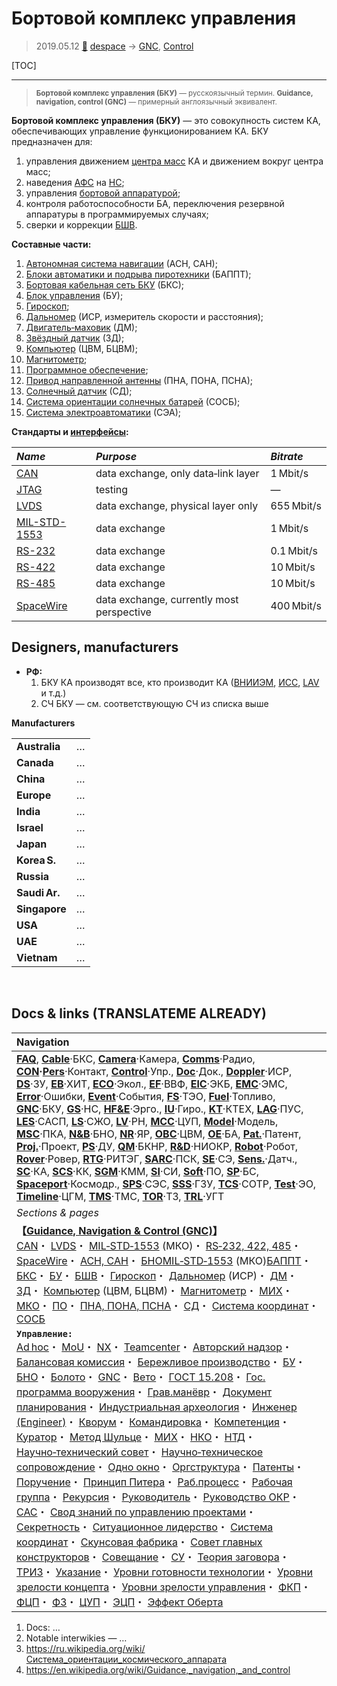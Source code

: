 # Бортовой комплекс управления
> 2019.05.12 [🚀](../index/index.md) [despace](index.md) → [GNC](gnc.md), [Control](control.md)

[TOC]

---

> <small>**Бортовой комплекс управления (БКУ)** — русскоязычный термин. **Guidance, navigation, control (GNC)** — примерный англоязычный эквивалент.</small>

**Бортовой комплекс управления (БКУ)** — это совокупность систем КА, обеспечивающих управление функционированием КА. БКУ предназначен для:

   1. управления движением [центра масс](mic.md) КА и движением вокруг центра масс;
   1. наведения [АФС](comms.md) на [НС](scs.md);
   1. управления [бортовой аппаратурой](oe.md);
   1. контроля работоспособности БА, переключения резервной аппаратуры в программируемых случаях;
   1. сверки и коррекции [БШВ](time.md).

**Составные части:**

   1. [Автономная система навигации](ans.md) (АСН, САН);
   1. [Блоки автоматики и подрыва пиротехники](acup.md) (БАППТ);
   1. [Бортовая кабельная сеть БКУ](cable.md) (БКС);
   1. [Блок управления](sp.md) (БУ);
   1. [Гироскоп](iu.md);
   1. [Дальномер](doppler.md) (ИСР, измеритель скорости и расстояния);
   1. [Двигатель‑маховик](iu.md) (ДМ);
   1. [Звёздный датчик](sensor.md) (ЗД);
   1. [Компьютер](obc.md) (ЦВМ, БЦВМ);
   1. [Магнитометр](sensor.md);
   1. [Программное обеспечение](soft.md);
   1. [Привод направленной антенны](aiad.md) (ПНА, ПОНА, ПСНА);
   1. [Солнечный датчик](sensor.md) (СД);
   1. [Система ориентации солнечных батарей](spos.md) (СОСБ);
   1. [Система электроавтоматики](ea_sys.md) (СЭА);

**Стандарты и [интерфейсы](interface.md):**

|*Name*|*Purpose*|*Bitrate*|
|:--|:--|:--|
|[CAN](can.md)|data exchange, only data‑link layer|1 Mbit/s|
|[JTAG](jtag.md)|testing|—|
|[LVDS](lvds.md)|data exchange, physical layer only|655 Mbit/s|
|[MIL-STD-1553](mil_std_1553.md)|data exchange|1 Mbit/s|
|[RS-232](rs_xxx.md)|data exchange|0.1 Mbit/s|
|[RS-422](rs_xxx.md)|data exchange|10 Mbit/s|
|[RS-485](rs_xxx.md)|data exchange|10 Mbit/s |
|[SpaceWire](spacewire.md)|data exchange, currently most perspective|400 Mbit/s|



## Designers, manufacturers
   - **РФ:**
      1. БКУ КА производят все, кто производит КА ([ВНИИЭМ](zz_vniiem.md), [ИСС](zz_iss_r.md), [LAV](zz_lav.md) и т.д.)
      1. СЧ БКУ — см. соответствующую СЧ из списка выше

**Manufacturers**

| | |
|:--|:--|
|**Australia**|…|
|**Canada**|…|
|**China**|…|
|**Europe**|…|
|**India**|…|
|**Israel**|…|
|**Japan**|…|
|**Korea S.**|…|
|**Russia**|…|
|**Saudi Ar.**|…|
|**Singapore**|…|
|**USA**|…|
|**UAE**|…|
|**Vietnam**|…|



<p style="page-break-after:always"> </p>

## Docs & links (TRANSLATEME ALREADY)
|Navigation|
|:--|
|**[FAQ](faq.md)**, **[Cable](cable.md)**·БКС, **[Camera](cam.md)**·Камера, **[Comms](comms.md)**·Радио, **[CON](contact.md)·[Pers](person.md)**·Контакт, **[Control](control.md)**·Упр., **[Doc](doc.md)**·Док., **[Doppler](doppler.md)**·ИСР, **[DS](ds.md)**·ЗУ, **[EB](eb.md)**·ХИТ, **[ECO](ecology.md)**·Экол., **[EF](ef.md)**·ВВФ, **[ElC](elc.md)**·ЭКБ, **[EMC](emc.md)**·ЭМС, **[Error](error.md)**·Ошибки, **[Event](event.md)**·События, **[FS](fs.md)**·ТЭО, **[Fuel](fuel.md)**·Топливо, **[GNC](gnc.md)**·БКУ, **[GS](scs.md)**·НС, **[HF&E](hfe.md)**·Эрго., **[IU](iu.md)**·Гиро., **[KT](kt.md)**·КТЕХ, **[LAG](lag.md)**·ПУC, **[LES](les.md)**·САСП, **[LS](ls.md)**·СЖО, **[LV](lv.md)**·РН, **[MCC](mcc.md)**·ЦУП, **[Model](model.md)**·Модель, **[MSC](sc.md)**·ПКА, **[N&B](nnb.md)**·БНО, **[NR](nr.md)**·ЯР, **[OBC](obc.md)**·ЦВМ, **[OE](oe.md)**·БА, **[Pat.](патент.md)**·Патент, **[Proj.](project.md)**·Проект, **[PS](ps.md)**·ДУ, **[QM](qm.md)**·БКНР, **[R&D](rnd.md)**·НИОКР, **[Robot](robotics.md)**·Робот, **[Rover](rover.md)**·Ровер, **[RTG](rtg.md)**·РИТЭГ, **[SARC](sarc.md)**·ПСК, **[SE](se.md)**·СЭ, **[Sens.](sensor.md)**·Датч., **[SC](sc.md)**·КА, **[SCS](scs.md)**·КК, **[SGM](sgm.md)**·КММ, **[SI](si.md)**·СИ, **[Soft](soft.md)**·ПО, **[SP](sp.md)**·БС, **[Spaceport](spaceport.md)**·Космодр., **[SPS](sps.md)**·СЭС, **[SSS](sss.md)**·ГЗУ, **[TCS](tcs.md)**·СОТР, **[Test](test.md)**·ЭО, **[Timeline](timeline.md)**·ЦГМ, **[TMS](tms.md)**·ТМС, **[TOR](tor.md)**·ТЗ, **[TRL](trl.md)**·УГТ|
|*Sections & pages*|
|**【[Guidance, Navigation & Control (GNC)](gnc.md)】**<br> [CAN](can.md)・ [LVDS](lvds.md)・ [MIL‑STD‑1553](mil_std_1553.md) (МКО)・ [RS‑232, 422, 485](rs_xxx.md)・ [SpaceWire](spacewire.md)・ [АСН, САН](ans.md)・ [БНО](nnb.md)[MIL‑STD‑1553](mil_std_1553.md) (МКО)[БАППТ](acup.md)・ [БКС](cable.md)・ [БУ](sp.md)・ [БШВ](time.md)・ [Гироскоп](iu.md)・ [Дальномер](doppler.md) (ИСР)・ [ДМ](iu.md)・ [ЗД](sensor.md)・ [Компьютер](obc.md) (ЦВМ, БЦВМ)・ [Магнитометр](sensor.md)・ [МИХ](mic.md)・ [МКО](mil_std_1553.md)・ [ПО](soft.md)・ [ПНА, ПОНА, ПСНА](aiad.md)・ [СД](sensor.md)・ [Система координат](coord_sys.md)・ [СОСБ](spos.md)|
|**`Управление:`**<br> [Ad hoc](ad_hoc.md)・ [MoU](mou.md)・ [NX](nx.md)・ [Teamcenter](teamcenter.md)・ [Авторский надзор](des_spv.md)・ [Балансовая комиссия](outccom.md)・ [Бережливое производство](lean_man.md)・ [БУ](sp.md)・ [БНО](nnb.md)・ [Болото](swamp.md)・ [GNC](gnc.md)・ [Вето](veto.md)・ [ГОСТ 15.208](гост_15_208.md)・ [Гос. программа вооружения](plan_sa.md)・ [Грав.манёвр](gravass.md)・ [Документ планирования](plan.md)・ [Индустриальная археология](ind_arch.md)・ [Инженер (Engineer)](se.md)・ [Кворум](quorum.md)・ [Командировка](business_travel.md)・ [Компетенция](competence.md)・ [Куратор](curator.md)・ [Метод Шульце](schulze_method.md)・ [МИХ](mic.md)・ [НКО](nonprof_org.md)・ [НТД](st_act.md)・ [Научно‑технический совет](satc.md)・ [Научно‑техническое сопровождение](rnd_support.md)・ [Одно окно](sw_sys.md)・ [Оргструктура](orgstruct.md)・ [Патенты](patent_res.md)・ [Поручение](errand.md)・ [Принцип Питера](peter_principle.md)・ [Раб.процесс](workflow.md)・ [Рабочая группа](wg.md)・ [Рекурсия](recurs.md)・ [Руководитель](manager.md)・ [Руководство ОКР](mgmt.md)・ [САС](lifetime.md)・ [Свод знаний по управлению проектами](pmbok.md)・ [Секретность](confident.md)・ [Ситуационное лидерство](situ_leadership.md)・ [Система координат](coord_sys.md)・ [Скунсовая фабрика](skunk_works.md)・ [Совет главных конструкторов](cocd.md)・ [Совещание](meeting.md)・ [СУ](cs.md)・ [Теория заговора](consp_theory.md)・ [ТРИЗ](triz.md)・ [Указание](instruction.md)・ [Уровни готовности технологии](trl.md)・ [Уровни зрелости концепта](cml.md)・ [Уровни зрелости управления](mml.md)・ [ФКП](fed_sp.md)・ [ФЦП](fed_tp.md)・ [ФЗ](fed_law.md)・ [ЦУП](цуп.md)・ [ЭЦП](esig.md)・ [Эффект Оберта](oberth_eff.md)|

   1. Docs: …
   1. Notable interwikies — …
   1. <https://ru.wikipedia.org/wiki/Система_ориентации_космического_аппарата>
   1. <https://en.wikipedia.org/wiki/Guidance,_navigation,_and_control>

